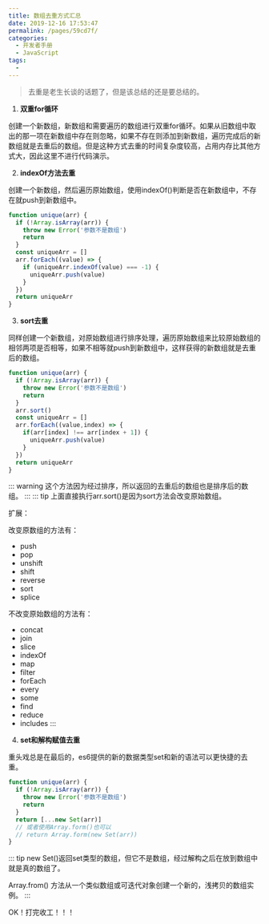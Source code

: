 ```yaml
---
title: 数组去重方式汇总
date: 2019-12-16 17:53:47
permalink: /pages/59cd7f/
categories: 
  - 开发者手册
  - JavaScript
tags: 
  - 
---
```


> 去重是老生长谈的话题了，但是该总结的还是要总结的。
1. **双重for循环**

创建一个新数组，新数组和需要遍历的数组进行双重for循环。如果从旧数组中取出的那一项在新数组中存在则忽略，如果不存在则添加到新数组，遍历完成后的新数组就是去重后的数组。但是这种方式去重的时间复杂度较高，占用内存比其他方式大，因此这里不进行代码演示。

2. **indexOf方法去重**

创建一个新数组，然后遍历原始数组，使用indexOf()判断是否在新数组中，不存在就push到新数组中。
```js
function unique(arr) {
  if (!Array.isArray(arr)) {
    throw new Error('参数不是数组')
    return
  }
  const uniqueArr = []
  arr.forEach((value) => {
    if (uniqueArr.indexOf(value) === -1) {
      uniqueArr.push(value)
    }
  })
  return uniqueArr
}
```

3. **sort去重**

同样创建一个新数组，对原始数组进行排序处理，遍历原始数组来比较原始数组的相邻两项是否相等，如果不相等就push到新数组中，这样获得的新数组就是去重后的数组。
```js
function unique(arr) {
  if (!Array.isArray(arr)) {
    throw new Error('参数不是数组')
    return
  }
  arr.sort()
  const uniqueArr = []
  arr.forEach((value,index) => {
    if(arr[index] !== arr[index + 1]) {
      uniqueArr.push(value)
    }
  })
  return uniqueArr
}
```
::: warning
这个方法因为经过排序，所以返回的去重后的数组也是排序后的数组。
:::
::: tip
上面直接执行arr.sort()是因为sort方法会改变原始数组。

扩展：

改变原数组的方法有：
+ push
+ pop
+ unshift
+ shift
+ reverse
+ sort
+ splice

不改变原始数组的方法有：
+ concat
+ join
+ slice
+ indexOf
+ map
+ filter
+ forEach
+ every
+ some
+ find
+ reduce
+ includes
:::

4. **set和解构赋值去重**

重头戏总是在最后的，es6提供的新的数据类型set和新的语法可以更快捷的去重。
```js
function unique(arr) {
  if (!Array.isArray(arr)) {
    throw new Error('参数不是数组')
    return
  }
  return [...new Set(arr)]
  // 或者使用Array.form()也可以
  // return Array.form(new Set(arr))
}
```
::: tip
new Set()返回set类型的数组，但它不是数组，经过解构之后在放到数组中就是真的数组了。

Array.from() 方法从一个类似数组或可迭代对象创建一个新的，浅拷贝的数组实例。
:::

OK！打完收工！！！
